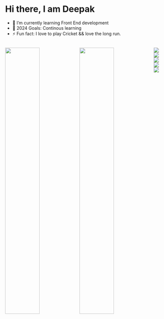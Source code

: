 # Hi there, I am Deepak

- 🌱 I’m currently learning Front End development
- 🥅 2024 Goals: Continous learning
- ⚡ Fun fact: I love to play Cricket && love the long run.

<br/>


<img align="left" width=47% src="https://github-readme-stats.vercel.app/api?username=deepak2810&show_icons=true&theme=radical" /> 
<img align="left" width=47% src="https://github-readme-stats.vercel.app/api/top-langs/?username=anuraghazra&layout=compact " />

<img align="left" src="https://img.shields.io/badge/c++-%2300599C.svg?style=for-the-badge&logo=c%2B%2B&logoColor=white" />
<img align="left" src="https://img.shields.io/badge/css3-%231572B6.svg?style=for-the-badge&logo=css3&logoColor=white" />

<br />


<img align="left" src="https://img.shields.io/badge/javascript-%23323330.svg?style=for-the-badge&logo=javascript&logoColor=%23F7DF1E" />
<img align="left" src="https://img.shields.io/badge/python-3670A0?style=for-the-badge&logo=python&logoColor=ffdd54" />
<img align="left" src="https://img.shields.io/badge/django-%23092E20.svg?style=for-the-badge&logo=django&logoColor=white" />




